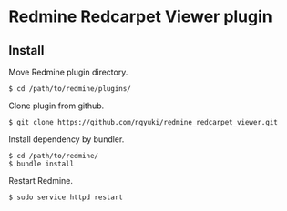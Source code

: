 # Redmine Redcarpet Viewer plugin

## Install

Move Redmine plugin directory.

```console
$ cd /path/to/redmine/plugins/
```

Clone plugin from github.

```console
$ git clone https://github.com/ngyuki/redmine_redcarpet_viewer.git
```

Install dependency by bundler.

```console
$ cd /path/to/redmine/
$ bundle install
```

Restart Redmine.

```console
$ sudo service httpd restart
```
